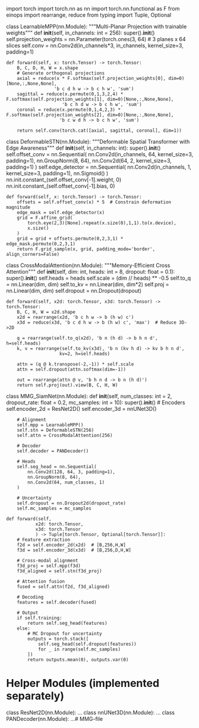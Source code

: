import torch
import torch.nn as nn
import torch.nn.functional as F
from einops import rearrange, reduce
from typing import Tuple, Optional

class LearnableMPP(nn.Module):
    """Multi-Planar Projection with trainable weights"""
    def __init__(self, in_channels: int = 256):
        super().__init__()
        self.projection_weights = nn.Parameter(torch.ones(3, 64)  # 3 planes x 64 slices
        self.conv = nn.Conv2d(in_channels*3, in_channels, kernel_size=3, padding=1)
        
    def forward(self, x: torch.Tensor) -> torch.Tensor:
        B, C, D, H, W = x.shape
        # Generate orthogonal projections
        axial = reduce(x * F.softmax(self.projection_weights[0], dim=0)[None,:,None,None], 
                      'b c d h w -> b c h w', 'sum')
        sagittal = reduce(x.permute(0,1,3,2,4) * F.softmax(self.projection_weights[1], dim=0)[None,:,None,None],
                         'b c h d w -> b c h w', 'sum')
        coronal = reduce(x.permute(0,1,4,2,3) * F.softmax(self.projection_weights[2], dim=0)[None,:,None,None],
                        'b c w d h -> b c h w', 'sum')
        
        return self.conv(torch.cat([axial, sagittal, coronal], dim=1))

class DeformableSTN(nn.Module):
    """Deformable Spatial Transformer with Edge Awareness"""
    def __init__(self, in_channels: int):
        super().__init__()
        self.offset_conv = nn.Sequential(
            nn.Conv2d(in_channels, 64, kernel_size=3, padding=1),
            nn.GroupNorm(8, 64),
            nn.Conv2d(64, 2, kernel_size=3, padding=1)
        )
        self.edge_detector = nn.Sequential(
            nn.Conv2d(in_channels, 1, kernel_size=3, padding=1),
            nn.Sigmoid()
        )
        nn.init.constant_(self.offset_conv[-1].weight, 0)
        nn.init.constant_(self.offset_conv[-1].bias, 0)
        
    def forward(self, x: torch.Tensor) -> torch.Tensor:
        offsets = self.offset_conv(x) * 5  # Constrain deformation magnitude
        edge_mask = self.edge_detector(x)
        grid = F.affine_grid(
            torch.eye(2,3)[None].repeat(x.size(0),1,1).to(x.device), 
            x.size()
        )
        grid = grid + offsets.permute(0,2,3,1) * edge_mask.permute(0,2,3,1)
        return F.grid_sample(x, grid, padding_mode='border', align_corners=False)

class CrossModalAttention(nn.Module):
    """Memory-Efficient Cross Attention"""
    def __init__(self, dim: int, heads: int = 8, dropout: float = 0.1):
        super().__init__()
        self.heads = heads
        self.scale = (dim // heads) ** -0.5
        self.to_q = nn.Linear(dim, dim)
        self.to_kv = nn.Linear(dim, dim*2)
        self.proj = nn.Linear(dim, dim)
        self.dropout = nn.Dropout(dropout)
        
    def forward(self, x2d: torch.Tensor, x3d: torch.Tensor) -> torch.Tensor:
        B, C, H, W = x2d.shape
        x2d = rearrange(x2d, 'b c h w -> b (h w) c')
        x3d = reduce(x3d, 'b c d h w -> b (h w) c', 'max')  # Reduce 3D->2D
        
        q = rearrange(self.to_q(x2d), 'b n (h d) -> b h n d', h=self.heads)
        k, v = rearrange(self.to_kv(x3d), 'b n (kv h d) -> kv b h n d', 
                        kv=2, h=self.heads)
        
        attn = (q @ k.transpose(-2,-1)) * self.scale
        attn = self.dropout(attn.softmax(dim=-1))
        
        out = rearrange(attn @ v, 'b h n d -> b n (h d)')
        return self.proj(out).view(B, C, H, W)

class MMG_SiamNet(nn.Module):
    def __init__(self, 
                 num_classes: int = 2,
                 dropout_rate: float = 0.2,
                 mc_samples: int = 10):
        super().__init__()
        # Encoders
        self.encoder_2d = ResNet2D()
        self.encoder_3d = nnUNet3D()
        
        # Alignment
        self.mpp = LearnableMPP()
        self.stn = DeformableSTN(256)
        self.attn = CrossModalAttention(256)
        
        # Decoder
        self.decoder = PANDecoder()
        
        # Heads
        self.seg_head = nn.Sequential(
            nn.Conv2d(128, 64, 3, padding=1),
            nn.GroupNorm(8, 64),
            nn.Conv2d(64, num_classes, 1)
        )
        
        # Uncertainty
        self.dropout = nn.Dropout2d(dropout_rate)
        self.mc_samples = mc_samples
        
    def forward(self, 
               x2d: torch.Tensor, 
               x3d: torch.Tensor
               ) -> Tuple[torch.Tensor, Optional[torch.Tensor]]:
        # Feature extraction
        f2d = self.encoder_2d(x2d)  # [B,256,H,W]
        f3d = self.encoder_3d(x3d)  # [B,256,D,H,W]
        
        # Cross-modal alignment
        f3d_proj = self.mpp(f3d)
        f3d_aligned = self.stn(f3d_proj)
        
        # Attention fusion
        fused = self.attn(f2d, f3d_aligned)
        
        # Decoding
        features = self.decoder(fused)
        
        # Output
        if self.training:
            return self.seg_head(features)
        else:
            # MC Dropout for uncertainty
            outputs = torch.stack([
                self.seg_head(self.dropout(features)) 
                for _ in range(self.mc_samples)
            ])
            return outputs.mean(0), outputs.var(0)

# Helper Modules (implemented separately)
class ResNet2D(nn.Module): ...
class nnUNet3D(nn.Module): ...
class PANDecoder(nn.Module): ...# MMG-file
